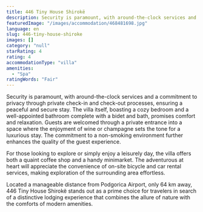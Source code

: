 ```yaml
---
title: 446 Tiny House Shirokë
description: Security is paramount, with around-the-clock services and a commitment to privacy through private check-in and check-out processes, ensuring a peaceful and secu
featuredImage: "/images/accommodation/468481698.jpg"
language: en
slug: 446-tiny-house-shiroke
images: []
category: "null"
starRating: 4
rating: 4
accommodationType: "villa"
amenities:
  - "Spa"
ratingWords: "Fair"
---
```


Security is paramount, with around-the-clock services and a commitment to privacy through private check-in and check-out processes, ensuring a peaceful and secure stay. The villa itself, boasting a cozy bedroom and a well-appointed bathroom complete with a bidet and bath, promises comfort and relaxation. Guests are welcomed through a private entrance into a space where the enjoyment of wine or champagne sets the tone for a luxurious stay. The commitment to a non-smoking environment further enhances the quality of the guest experience.

For those looking to explore or simply enjoy a leisurely day, the villa offers both a quaint coffee shop and a handy minimarket. The adventurous at heart will appreciate the convenience of on-site bicycle and car rental services, making exploration of the surrounding area effortless.

Located a manageable distance from Podgorica Airport, only 64 km away, 446 Tiny House Shirokë stands out as a prime choice for travelers in search of a distinctive lodging experience that combines the allure of nature with the comforts of modern amenities.

